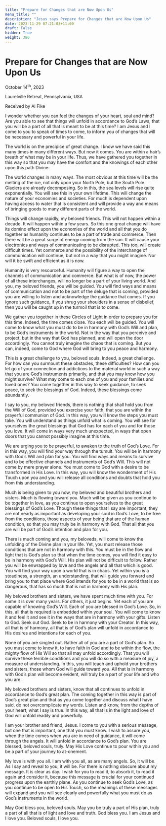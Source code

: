 ```yaml
---
title: "Prepare for Changes that are Now Upon Us"
menu_title: ""
description: "Jesus says Prepare for Changes that are Now Upon Us"
date: 2023-11-29 07:21:03+11:00
draft: False
hidden: True
weight: 386
---
```

# Prepare for Changes that are Now Upon Us

October 14<sup>th</sup>, 2023

Laurelville Retreat, Pennsylvania, USA

Received by Al Fike  



I wonder whether you can feel the changes of your heart, soul and mind? Are you able to see that things will unfold in accordance to God’s Laws, that you will be a part of all that is meant to be at this time? I am Jesus and I come to you to speak of times to come, to inform you of changes that will be necessary and powerful in your life. 

The world is on the precipice of great change. I know we have said this many times in many different ways. But now it comes. You are within a hair’s breath of what may be in your life. Thus, we have gathered you together in this way so that you may have the comfort and the knowings of each other upon this path Divine. 

The world changes in many ways. The most obvious at this time will be the melting of the ice, not only upon your North Pole, but the South Pole. Glaciers are already decomposing. So in this, the sea levels will rise quite exponentially. You will see this in your own lifetime. This will change the nature of your economies and societies. For much is dependent upon having access to water that is consistent and will provide a way and means of bringing goods to many different parts of the world. 

Things will change rapidly, my beloved friends. This will not happen within a decade. It will happen within a few years. So this one great change will have its domino effect upon the economies of the world and all that you do together as humanity continues to be a part of trade and commerce. Then there will be a great surge of energy coming from the sun. It will cause your electronics and ways of communicating to be disrupted. This too, will create difficult times. Yet commerce and the possibility of the interchange of communication will continue, but not in a way that you might imagine. Nor will it be swift and efficient as it is now. 

Humanity is very resourceful. Humanity will figure a way to open the channels of communication and commerce. But what is of now, the power of all these interchanges, will no longer be a part of your living world. And you, my beloved friends, you will be guided. You will find ways and means of communication and not to be part of the deluge that is coming, provided you are willing to listen and acknowledge the guidance that comes. If you ignore such guidance, if you shrug your shoulders in a sense of disbelief, then you will be caught up in the turmoil that is to come. 

We gather you together in these Circles of Light in order to prepare you for this time. Indeed, the time comes close. You each will be guided. You will come to know what you must do to be in harmony with God’s Will and plan, to be God’s instruments in the world. Not in the way that you perceive and project, but in the way that God has planned, and will open the door accordingly. You cannot truly imagine the chaos that is coming. But you can, indeed, come to God where God will bring to you peace and harmony. 

This is a great challenge to you, beloved souls. Indeed, a great challenge. For how can you surmount these obstacles, these difficulties? How can you let go of your connection and addictions to the material world in such a way that you are God’s instruments primarily, and that you may know how you might survive? What may come to each one of you and your families and loved ones? You come together in this way to seek guidance, to seek peace, to seek the blessings of God. Indeed, these blessings come abundantly. 

I say to you, my beloved friends, there is nothing that shall hold you from the Will of God, provided you exercise your faith, that you are within the prayerful communion of God. In this way, you will know the steps you must take. You will understand as things unfold what is coming. You will see for yourselves the great blessings that God has for each of you and for those you love. It will come in ways very much unexpected, in ways that open doors that you cannot possibly imagine at this time. 

We are urging you to be prayerful, to awaken to the truth of God’s Love. For in this way, you will find your way through the tumult. You will be in harmony with God’s Will and plan for you. You will find ways and means to survive and to be effective channels and instruments of God’s Will. This will not come by mere prayer alone. You must come to God with a desire to be transformed in His Love. In this way, you will know the wonderment of His Touch upon you and you will release all conditions and doubts that hold you from this understanding. 

Much is being given to you now, my beloved and beautiful brothers and sisters. Much is flowing toward you. Much will be given as you continue to be together in love, as you continue to open yourselves to the great blessings of God’s Love. Though these things that I say are important, they are not nearly as important as developing your soul in God’s Love, to be free from the conditions, those aspects of your being that are of the human condition, so that you may truly be in harmony with God. That all that you are will be part of God’s intention and plan for you. 

There is much coming and you, my beloveds, will come to know the unfolding of the Divine plan in your life. Yet, you must release those conditions that are not in harmony with this. You must be in the flow and light that is God’s plan so that when the time comes, you will find it easy to be in harmony with God’s Will. His plan will not be difficult to follow. Rather you will be enwrapped by love and the angels and all that which is good. You will find your way upon a world that is in chaos. Yet within you is a steadiness, a strength, an understanding, that will guide you forward and bring you to that place where God intends for you to be in a world that is so dangerous, that has so much that is not in harmony with His plan. 

My beloved brothers and sisters, we have spent much time with you. For some it is over many years. For others, it just begins. Yet each of you are capable of knowing God’s Will. Each of you are blessed in God’s Love. So, in this, all that is required is embedded within your soul. You will come to know it and feel it and see it in the ways that are in harmony with your gifts. Listen to God. Seek out God. Seek to be in harmony with your Creator. In this way, all that is of harmony, all that is of God’s plan will unfold in accordance to His desires and intentions for each of you. 

None of you are singled out. Rather all of you are a part of God’s plan. So you must come to know it, to have faith in God and to be within the flow, the mighty flow of His Will so that all may unfold accordingly. That you will survive these terrible conditions and you will do so with a measure of joy, a measure of understanding. In this, you will teach and uphold your brothers and sisters, those whom God will guide toward you. All that is in harmony with God’s plan will become evident, will truly be a part of your life and who you are. 

My beloved brothers and sisters, know that all continues to unfold in accordance to God’s great plan. The coming together in this way is part of God’s great plan and that as you come together and discuss what I have said, do not overcomplicate my words. Listen and know, from the depths of your heart, what I say is true. In this way, all that is in the light and love of God will unfold readily and powerfully. 

I am your brother and friend, Jesus. I come to you with a serious message, but one that is important, one that you must know. I wish to assure you, when the time comes when you are in need of guidance, it will come through the angels. It will unfold in accordance to God’s plan. You are blessed, beloved souls, truly. May His Love continue to pour within you and be a part of your journey to at-onement. 

My love is with you all. I am with you all, as are many angels. So, it will be. As I say and reveal to you, it will be. For there is nothing obscure about my message. It is clear as day. I wish for you to read it, to absorb it, to read it again and consider it, because this message is crucial for your continued progress upon the earthly plane. As you continue to seek God’s Love, as you continue to be open to His Touch, so the meanings of these messages will expand and you will see clearly and powerfully what you must do as God’s instruments in the world. 

May God bless you, beloved souls. May you be truly a part of His plan, truly a part of all that is of light and love and truth. God bless you. I am Jesus and I love you. Beloved souls, I love you. 